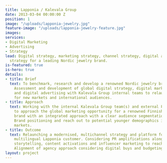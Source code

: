 ```yaml
---
title: Lapponia / Kalevala Group
date: 2013-03-04 00:00:00 Z
position: 1
image: "/uploads/lapponia-jewelry.jpg"
feature-image: "/uploads/lapponia-jewelry-feature.jpg"
images: 
services:
- Digital Marketing
- Advertising
- Strategy
lead: Digital strategy, marketing strategy, channel strategy, digital advertising
  strategy for a leading Nordic jewelry brand.
is-featured: true
is-hero: true
details:
- title: Brief
  text: To benchmark, research and develop a renowned Nordic jewelry brand Lapponia.
    Assessment and development of global digital strategy, digital marketing strategy
    and digital advertising with Kalevala Group internal teams to relaunch the brand
    for new markets and international audiences.
- title: Approach
  text: Working with the internal Kalevala Group team(s) and external PR agencies
    to approach the global marketing opportunity for a renowned Finnish jewellery
    brand with an integrated approach with a clear audience segmentation in mind.
    Brand positioning and reach out to potential younger demographics in multiple
    markets.
- title: Outcome
  text: Relaunching a modernised, multichannel strategy and platform for a global
    multilingual Lapponia customer. Considering PR amplifications alongside new original
    storytelling, content activations and influencer marketing to reach new audiences.
    Alignment of agency approach considering digital buys and budgeting.
layout: project
---
```


